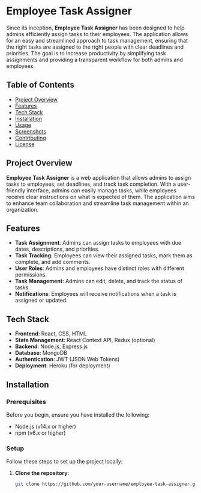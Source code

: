 # Employee Task Assigner

Since its inception, **Employee Task Assigner** has been designed to help admins efficiently assign tasks to their employees. The application allows for an easy and streamlined approach to task management, ensuring that the right tasks are assigned to the right people with clear deadlines and priorities. The goal is to increase productivity by simplifying task assignments and providing a transparent workflow for both admins and employees.

## Table of Contents
- [Project Overview](#project-overview)
- [Features](#features)
- [Tech Stack](#tech-stack)
- [Installation](#installation)
- [Usage](#usage)
- [Screenshots](#screenshots)
- [Contributing](#contributing)
- [License](#license)

## Project Overview
**Employee Task Assigner** is a web application that allows admins to assign tasks to employees, set deadlines, and track task completion. With a user-friendly interface, admins can easily manage tasks, while employees receive clear instructions on what is expected of them. The application aims to enhance team collaboration and streamline task management within an organization.

## Features
- **Task Assignment**: Admins can assign tasks to employees with due dates, descriptions, and priorities.
- **Task Tracking**: Employees can view their assigned tasks, mark them as complete, and add comments.
- **User Roles**: Admins and employees have distinct roles with different permissions.
- **Task Management**: Admins can edit, delete, and track the status of tasks.
- **Notifications**: Employees will receive notifications when a task is assigned or updated.

## Tech Stack
- **Frontend**: React, CSS, HTML
- **State Management**: React Context API, Redux (optional)
- **Backend**: Node.js, Express.js
- **Database**: MongoDB
- **Authentication**: JWT (JSON Web Tokens)
- **Deployment**: Heroku (for deployment)

## Installation

### Prerequisites
Before you begin, ensure you have installed the following:

- Node.js (v14.x or higher)
- npm (v6.x or higher)

### Setup

Follow these steps to set up the project locally:

1. **Clone the repository**:
   ```bash
   git clone https://github.com/your-username/employee-task-assigner.git
